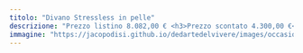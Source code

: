 ```yaml
---
titolo: "Divano Stressless in pelle"
descrizione: "Prezzo listino 8.082,00 € <h3>Prezzo scontato 4.300,00 €</h3>"
immagine: "https://jacopodisi.github.io/dedartedelvivere/images/occasioni/arion_home_1_thumbbig.jpg"
---
```


